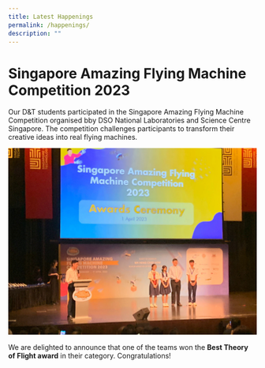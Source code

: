 ```yaml
---
title: Latest Happenings
permalink: /happenings/
description: ""
---
```

# Singapore Amazing Flying Machine Competition 2023
Our D&T students participated in the Singapore Amazing Flying Machine Competition organised bby DSO National Laboratories and Science Centre Singapore. The competition challenges participants to transform their creative ideas into real flying machines.

![](/images/safmcbesttheory.jpeg)

We are delighted to announce that one of the teams won the **Best Theory of Flight award** in their category. Congratulations!